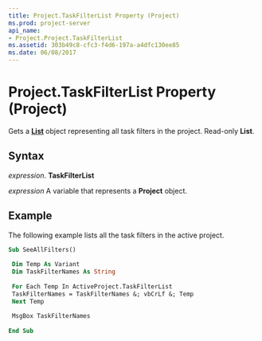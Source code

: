 ```yaml
---
title: Project.TaskFilterList Property (Project)
ms.prod: project-server
api_name:
- Project.Project.TaskFilterList
ms.assetid: 303b49c8-cfc3-f4d6-197a-a4dfc130ee85
ms.date: 06/08/2017
---
```



# Project.TaskFilterList Property (Project)

Gets a  **[List](Project.List.md)** object representing all task filters in the project. Read-only **List**.


## Syntax

 _expression_. **TaskFilterList**

 _expression_ A variable that represents a **Project** object.


## Example

The following example lists all the task filters in the active project.


```vb
Sub SeeAllFilters() 
 
 Dim Temp As Variant 
 Dim TaskFilterNames As String 
 
 For Each Temp In ActiveProject.TaskFilterList 
 TaskFilterNames = TaskFilterNames &; vbCrLf &; Temp 
 Next Temp 
 
 MsgBox TaskFilterNames 
 
End Sub
```


